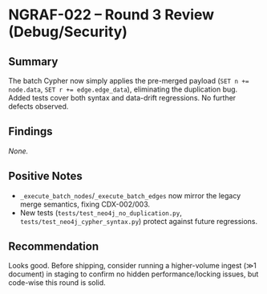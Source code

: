 # NGRAF-022 – Round 3 Review (Debug/Security)

## Summary
The batch Cypher now simply applies the pre-merged payload (`SET n += node.data`, `SET r += edge.edge_data`), eliminating the duplication bug. Added tests cover both syntax and data-drift regressions. No further defects observed.

## Findings
_None._

## Positive Notes
- `_execute_batch_nodes`/`_execute_batch_edges` now mirror the legacy merge semantics, fixing CDX-002/003.
- New tests (`tests/test_neo4j_no_duplication.py`, `tests/test_neo4j_cypher_syntax.py`) protect against future regressions.

## Recommendation
Looks good. Before shipping, consider running a higher-volume ingest (≫1 document) in staging to confirm no hidden performance/locking issues, but code-wise this round is solid.

